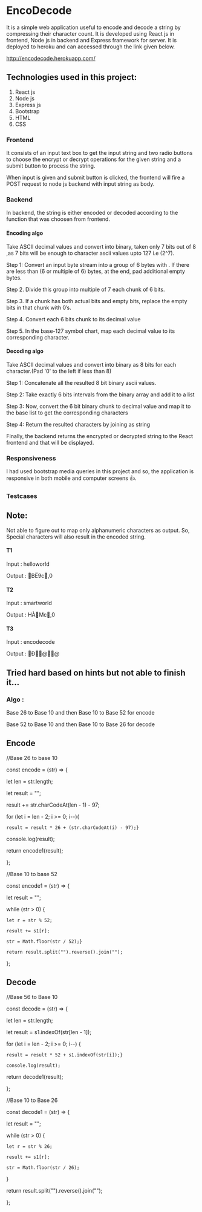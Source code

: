 # EncoDecode

It is a simple web application useful to encode and decode a string by compressing their character count. It is developed using React js in frontend, Node js in backend and Express framework for server. It is deployed to heroku and can accessed through the link given below.

http://encodecode.herokuapp.com/

## Technologies used in this project:

1. React js
2. Node js
3. Express js
4. Bootstrap
5. HTML
6. CSS

### Frontend

It consists of an input text box to get the input string and two radio buttons to choose the encrypt or decrypt operations for the given string and a submit button to process the string.

When input is given and submit button is clicked, the frontend will fire a POST request to node js backend with input string as body.

### Backend

In backend, the string is either encoded or decoded according to the function that was choosen from frontend.


#### Encoding algo

Take ASCII decimal values and convert into binary, taken only 7 bits out of 8 ,as 7 bits will be enough to character ascii values upto 127 i.e (2^7). 

Step 1: Convert an input byte stream into a group of 6 bytes with .
If there are less than (6 or multiple of 6) bytes, at the end, pad additional empty bytes.

Step 2. Divide this group into multiple of 7 each chunk of 6 bits. 

Step 3. If a chunk has both actual bits and empty bits, replace the empty bits in that chunk with 0’s.

Step 4. Convert each 6 bits chunk to its decimal value

Step 5. In the base-127 symbol chart, map each decimal value to its corresponding character.

#### Decoding algo

Take ASCII decimal values and convert into binary as 8 bits for each character.(Pad '0' to the left if less than 8)

Step 1: Concatenate all the resulted 8 bit binary ascii values.

Step 2: Take exactly 6 bits intervals from the binary array and add it to a list

Step 3: Now, convert the 6 bit binary chunk to decimal value and map it to the base list to get the corresponding characters

Step 4: Return the resulted characters by joining as string

Finally, the backend returns the encrypted or decrypted string to the React frontend and that will be displayed.

### Responsiveness

I had used bootstrap media queries in this project and so, the application is responsive in both mobile and computer screens :+1:.


### Testcases

## Note:
Not able to figure out to map only alphanumeric characters as output. So, Special characters will also result in the encoded string.

#### T1

Input  : helloworld

Output : BË9c,0

#### T2

Input  : smartworld

Output : HÀMc,0

#### T3

Input  : encodecode

Output : Ð@@



## Tried hard based on hints but not able to finish it...

### Algo :  

Base 26 to Base 10 and then Base 10 to Base 52 for encode


Base 52 to Base 10 and then Base 10 to Base 26 for decode


## Encode

//Base 26 to base 10

const encode = (str) => {
	
  let len = str.length;
	
  let result = "";
	
  result += str.charCodeAt(len - 1) - 97;
	
  for (let i = len - 2; i >= 0; i--){
		
    result = result * 26 + (str.charCodeAt(i) - 97);}

  console.log(result);
	
  return encode1(result);

};

//Base 10 to base 52

const encode1 = (str) => {
	
  let result = "";
	
  while (str > 0) {
		
    let r = str % 52;
		
    result += s1[r];
		
    str = Math.floor(str / 52);}
    
	return result.split("").reverse().join("");

};


## Decode

//Base 56 to Base 10

const decode = (str) => {
	
  let len = str.length;
	
  let result = s1.indexOf(str[len - 1]);
	
  for (let i = len - 2; i >= 0; i--) {
		
    result = result * 52 + s1.indexOf(str[i]);}
    
	console.log(result);
	
  return decode1(result);

};


//Base 10 to Base 26

const decode1 = (str) => {
	
  let result = "";
	
  while (str > 0) {
		
    let r = str % 26;
		
    result += s1[r];
		
    str = Math.floor(str / 26);
	
  }
	
  return result.split("").reverse().join("");

};

